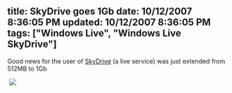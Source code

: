 title: SkyDrive goes 1Gb
date: 10/12/2007 8:36:05 PM
updated: 10/12/2007 8:36:05 PM
tags: ["Windows Live", "Windows Live SkyDrive"]
---
Good news for the user of [SkyDrive](http://skydrive.live.com/) (a live service) was just extended from 512MB to 1Gb

 ![](http://farm3.static.flickr.com/2263/1551239971_b00515f980_o.jpg)
